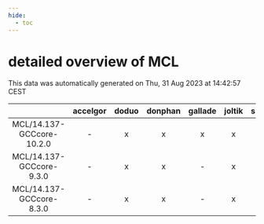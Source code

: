 ```yaml
---
hide:
  - toc
---
```


detailed overview of MCL
========================


This data was automatically generated on Thu, 31 Aug 2023 at 14:42:57 CEST  

| |accelgor|doduo|donphan|gallade|joltik|skitty|swalot|victini|
| :---: | :---: | :---: | :---: | :---: | :---: | :---: | :---: | :---: |
|MCL/14.137-GCCcore-10.2.0|-|x|x|x|x|x|x|x|
|MCL/14.137-GCCcore-9.3.0|-|x|x|-|x|x|x|x|
|MCL/14.137-GCCcore-8.3.0|-|x|x|-|x|x|-|x|
